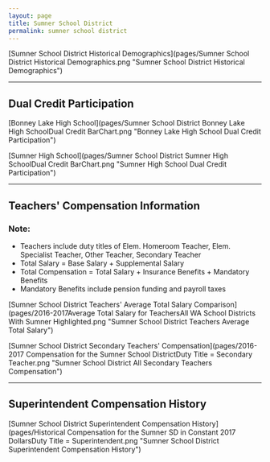 ```yaml
---
layout: page
title: Sumner School District
permalink: sumner school district
---
```



[Sumner School District Historical Demographics](pages/Sumner School District Historical Demographics.png "Sumner School District Historical Demographics")

___

## Dual Credit Participation

[Bonney Lake High School](pages/Sumner School District Bonney Lake High SchoolDual Credit BarChart.png "Bonney Lake High School Dual Credit Participation")

[Sumner High School](pages/Sumner School District Sumner High SchoolDual Credit BarChart.png "Sumner High School Dual Credit Participation")


___

## Teachers' Compensation Information
### Note:
- Teachers include duty titles of Elem. Homeroom Teacher, Elem. Specialist Teacher, Other Teacher, Secondary Teacher
- Total Salary = Base Salary + Supplemental Salary
- Total Compensation = Total Salary + Insurance Benefits + Mandatory Benefits
- Mandatory Benefits include pension funding and payroll taxes

[Sumner School District Teachers' Average Total Salary Comparison](pages/2016-2017Average Total Salary for TeachersAll WA School Districts With Sumner Highlighted.png "Sumner School District Teachers Average Total Salary")

[Sumner School District Secondary Teachers' Compensation](pages/2016-2017 Compensation for the Sumner School DistrictDuty Title = Secondary Teacher.png "Sumner School District All Secondary Teachers Compensation")


___

## Superintendent Compensation History

[Sumner School District Superintendent Compensation History](pages/Historical Compensation for the Sumner SD in Constant 2017 DollarsDuty Title = Superintendent.png "Sumner School District Superintendent Compensation History")

